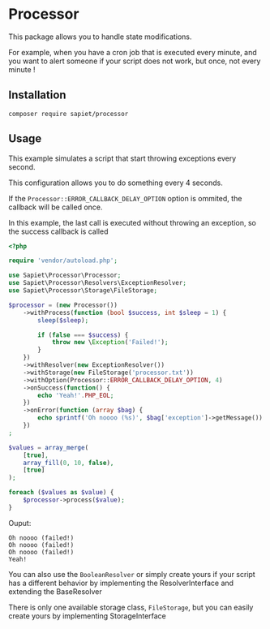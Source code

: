 # Processor

This package allows you to handle state modifications.

For example, when you have a cron job that is executed every minute, and you want to alert someone if your script does not work, but once, not every minute ! 


## Installation

`composer require sapiet/processor`


## Usage

This example simulates a script that start throwing exceptions every second.

This configuration allows you to do something every 4 seconds.

If the `Processor::ERROR_CALLBACK_DELAY_OPTION` option is ommited, the callback will be called once.

In this example, the last call is executed without throwing an exception, so the success callback is called

```php
<?php

require 'vendor/autoload.php';

use Sapiet\Processor\Processor;
use Sapiet\Processor\Resolvers\ExceptionResolver;
use Sapiet\Processor\Storage\FileStorage;

$processor = (new Processor())
    ->withProcess(function (bool $success, int $sleep = 1) {
        sleep($sleep);

        if (false === $success) {
            throw new \Exception('Failed!');
        }
    })
    ->withResolver(new ExceptionResolver())
    ->withStorage(new FileStorage('processor.txt'))
    ->withOption(Processor::ERROR_CALLBACK_DELAY_OPTION, 4)
    ->onSuccess(function() {
        echo 'Yeah!'.PHP_EOL;
    })
    ->onError(function (array $bag) {
        echo sprintf('Oh noooo (%s)', $bag['exception']->getMessage()).PHP_EOL;
    })
;

$values = array_merge(
    [true],
    array_fill(0, 10, false),
    [true]
);

foreach ($values as $value) {
    $processor->process($value);
}

```

Ouput:

```
Oh noooo (failed!)
Oh noooo (failed!)
Oh noooo (failed!)
Yeah!

```

You can also use the `BooleanResolver` or simply create yours if your script has a different behavior
by implementing the ResolverInterface and extending the BaseResolver

There is only one available storage class, `FileStorage`, but you can easily create yours
by implementing StorageInterface
                                                                                                                          
